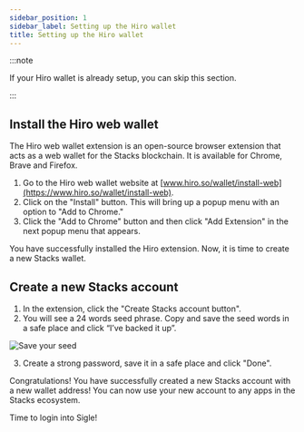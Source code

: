 ```yaml
---
sidebar_position: 1
sidebar_label: Setting up the Hiro wallet
title: Setting up the Hiro wallet
---
```


:::note

If your Hiro wallet is already setup, you can skip this section.

:::

## Install the Hiro web wallet

The Hiro web wallet extension is an open-source browser extension that acts as a web wallet for the Stacks blockchain. It is available for Chrome, Brave and Firefox.

1. Go to the Hiro web wallet website at [www.hiro.so/wallet/install-web](https://www.hiro.so/wallet/install-web).
2. Click on the "Install" button. This will bring up a popup menu with an option to "Add to Chrome."
3. Click the "Add to Chrome" button and then click "Add Extension" in the next popup menu that appears.

You have successfully installed the Hiro extension. Now, it is time to create a new Stacks wallet.

## Create a new Stacks account

1. In the extension, click the "Create Stacks account button".
2. You will see a 24 words seed phrase. Copy and save the seed words in a safe place and click “I’ve backed it up”.

![Save your seed](/img/docs/getting-started/hiro-wallet-seed.png)

3. Create a strong password, save it in a safe place and click "Done".

Congratulations! You have successfully created a new Stacks account with a new wallet address! You can now use your new account to any apps in the Stacks ecosystem.

Time to login into Sigle!
